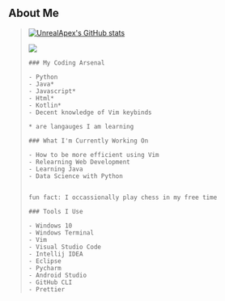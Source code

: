 ## About Me
>
>[![UnrealApex's GitHub stats](https://github-readme-stats.vercel.app/api?username=unrealapex&count_private=true&show_icons=true)](https://github.com/anuraghazra/github-readme-stats)
>
>![](https://github-readme-streak-stats.herokuapp.com/?user=unrealapex)
>
> ```
>### My Coding Arsenal
> ```
> 
> ```
>- Python
>- Java*
>- Javascript*
>- Html*
>- Kotlin*
>- Decent knowledge of Vim keybinds
> 
>* are langauges I am learning 
> ```
> ```
>### What I'm Currently Working On
> ```
>
>```
>- How to be more efficient using Vim
>- Relearning Web Development 
>- Learning Java
>- Data Science with Python
>
>
> ```
> ```
> fun fact: I occassionally play chess in my free time
> ```
>
>```
>### Tools I Use
>```
>
>```
>- Windows 10 
>- Windows Terminal
>- Vim
>- Visual Studio Code
>- Intellij IDEA
>- Eclipse
>- Pycharm
>- Android Studio
>- GitHub CLI
>- Prettier 
>```
>
>
>
<!--
**UnrealApex/UnrealApex** is a ✨ _special_ ✨ repository because its `README.md` (this file) appears on your GitHub profile.

Here are some ideas to get you started:

- 🔭 I’m currently working on ...
- 🌱 I’m currently learning ...
- 👯 I’m looking to collaborate on ...
- 🤔 I’m looking for help with ...
- 💬 Ask me about ...
- 📫 How to reach me: ...
- 😄 Pronouns: he\him
- ⚡ Fun fact: ...
-->



